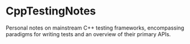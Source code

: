 # CppTestingNotes
Personal notes on mainstream C++ testing frameworks, encompassing paradigms for writing tests and an overview of their primary APIs.

